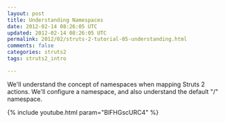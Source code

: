 ```yaml
---           
layout: post
title: Understanding Namespaces
date: 2012-02-14 08:26:05 UTC
updated: 2012-02-14 08:26:05 UTC
permalink: 2012/02/struts-2-tutorial-05-understanding.html
comments: false
categories: struts2
tags: struts2_intro

---
```


We'll understand the concept of namespaces when mapping Struts 2 actions. We'll configure a namespace, and also understand the default "/" namespace.

{% include youtube.html param="BlFHGscURC4" %}